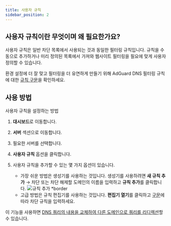 ```yaml
---
title: 사용자 규칙
sidebar_position: 2
---
```


## 사용자 규칙이란 무엇이며 왜 필요한가요?

사용자 규칙은 일반 차단 목록에서 사용되는 것과 동일한 필터링 규칙입니다. 규칙을 수동으로 추가하거나 미리 정의된 목록에서 가져와 웹사이트 필터링을 필요에 맞게 사용자 정의할 수 있습니다.

환경 설정에 더 잘 맞고 필터링을 더 유연하게 만들기 위해 AdGuard DNS 필터링 규칙에 대한 [규칙 구문](/general/dns-filtering-syntax/)을 확인하세요.

## 사용 방법

사용자 규칙을 설정하는 방법

1. **대시보드**로 이동합니다.

2. **서버** 섹션으로 이동합니다.

3. 필요한 서버를 선택합니다.

4. **사용자 규칙** 옵션을 클릭합니다.

5. 사용자 규칙을 추가할 수 있는 몇 가지 옵션이 있습니다.

   - 가장 쉬운 방법은 생성기를 사용하는 것입니다. 생성기를 사용하려면 **새 규칙 추가** → 차단 또는 차단 해제할 도메인의 이름을 입력하고 **규칙 추가**를 클릭합니다.
     ![규칙 추가 \*border](https://cdn.adtidy.org/content/kb/dns/private/new_dns/userrules_step5.png)
   - 고급 방법은 규칙 편집기를 사용하는 것입니다. **편집기 열기**를 클릭하고 [구문](/general/dns-filtering-syntax/)에 따라 차단 규칙을 입력하세요.

이 기능을 사용하면 [DNS 쿼리의 내용을 교체하여 다른 도메인으로 쿼리를 리디렉션](/general/dns-filtering-syntax/#dnsrewrite-modifier)할 수 있습니다.
